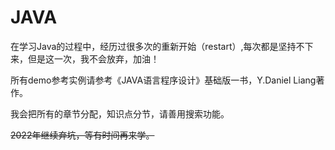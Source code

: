 # JAVA
在学习Java的过程中，经历过很多次的重新开始（restart）,每次都是坚持不下来，但是这一次，我不会放弃，加油！

所有demo参考实例请参考《JAVA语言程序设计》基础版一书，Y.Daniel Liang著作。

我会把所有的章节分配，知识点分节，请善用搜索功能。

~~2022年继续弃坑，等有时间再来学。~~
